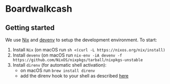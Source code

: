 # Boardwalkcash

## Getting started

We use [Nix](https://nixos.org/) and [devenv](https://devenv.sh/) to setup the development environment. To start:
1. Install `Nix` (on macOS run `sh <(curl -L https://nixos.org/nix/install)`
2. Install `devenv` (on macOS run `nix-env -iA devenv -f https://github.com/NixOS/nixpkgs/tarball/nixpkgs-unstable`
3. Install `direnv` (for automatic shell activation):
   * on macOS run `brew install direnv`
   * add the direnv hook to your shell as described [here](https://direnv.net/docs/hook.html)